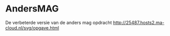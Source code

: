 # AndersMAG
De verbeterde versie van de anders mag opdracht
http://25487.hosts2.ma-cloud.nl/svg/opgave.html
